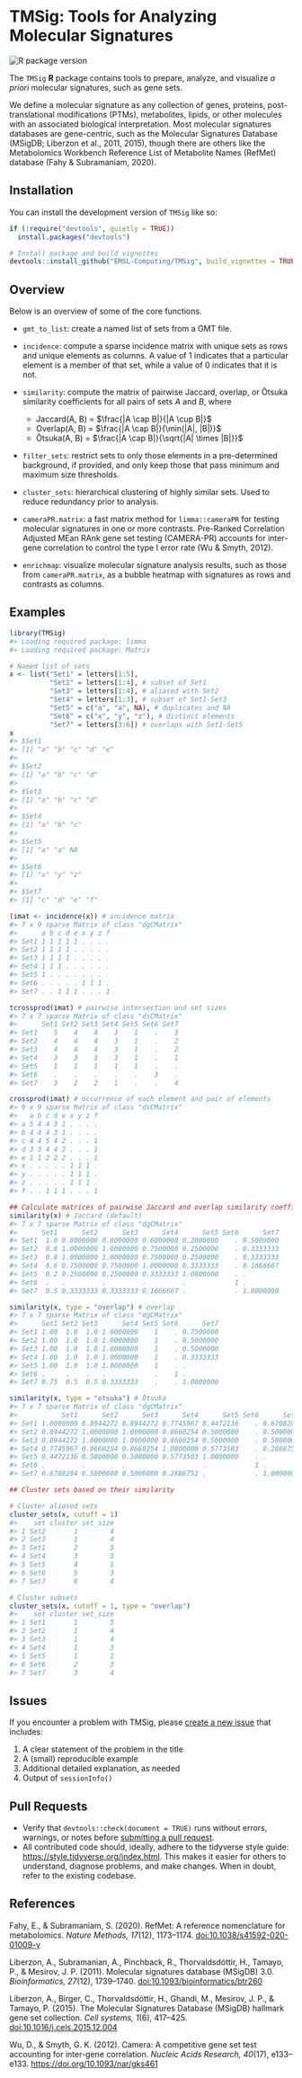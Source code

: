 
<!-- README.md is generated from README.Rmd. Please edit that file -->

# TMSig: Tools for Analyzing Molecular Signatures

<!-- badges: start -->

![R package
version](https://img.shields.io/github/r-package/v/EMSL-Computing/TMSig?label=R%20package)
<!-- badges: end -->

The `TMSig` **R** package contains tools to prepare, analyze, and
visualize *a priori* molecular signatures, such as gene sets.

We define a molecular signature as any collection of genes, proteins,
post-translational modifications (PTMs), metabolites, lipids, or other
molecules with an associated biological interpretation. Most molecular
signatures databases are gene-centric, such as the Molecular Signatures
Database (MSigDB; Liberzon et al., 2011, 2015), though there are others
like the Metabolomics Workbench Reference List of Metabolite Names
(RefMet) database (Fahy & Subramaniam, 2020).

## Installation

You can install the development version of `TMSig` like so:

``` r
if (!require("devtools", quietly = TRUE))
  install.packages("devtools")

# Install package and build vignettes
devtools::install_github("EMSL-Computing/TMSig", build_vignettes = TRUE)
```

## Overview

Below is an overview of some of the core functions.

- `gmt_to_list`: create a named list of sets from a GMT file.

- `incidence`: compute a sparse incidence matrix with unique sets as
  rows and unique elements as columns. A value of 1 indicates that a
  particular element is a member of that set, while a value of 0
  indicates that it is not.

- `similarity`: compute the matrix of pairwise Jaccard, overlap, or
  Ōtsuka similarity coefficients for all pairs of sets $A$ and $B$,
  where

  - Jaccard(A, B) = $\frac{|A \cap B|}{|A \cup B|}$
  - Overlap(A, B) = $\frac{|A \cap B|}{\min(|A|, |B|)}$
  - Ōtsuka(A, B) = $\frac{|A \cap B|}{\sqrt{|A| \times |B|}}$

- `filter_sets`: restrict sets to only those elements in a
  pre-determined background, if provided, and only keep those that pass
  minimum and maximum size thresholds.

- `cluster_sets`: hierarchical clustering of highly similar sets. Used
  to reduce redundancy prior to analysis.

- `cameraPR.matrix`: a fast matrix method for `limma::cameraPR` for
  testing molecular signatures in one or more contrasts. Pre-Ranked
  Correlation Adjusted MEan RAnk gene set testing (CAMERA-PR) accounts
  for inter-gene correlation to control the type I error rate (Wu &
  Smyth, 2012).

- `enrichmap`: visualize molecular signature analysis results, such as
  those from `cameraPR.matrix`, as a bubble heatmap with signatures as
  rows and contrasts as columns.

## Examples

``` r
library(TMSig)
#> Loading required package: limma
#> Loading required package: Matrix

# Named list of sets
x <- list("Set1" = letters[1:5],
          "Set2" = letters[1:4], # subset of Set1
          "Set3" = letters[1:4], # aliased with Set2
          "Set4" = letters[1:3], # subset of Set1-Set3
          "Set5" = c("a", "a", NA), # duplicates and NA
          "Set6" = c("x", "y", "z"), # distinct elements
          "Set7" = letters[3:6]) # overlaps with Set1-Set5
x
#> $Set1
#> [1] "a" "b" "c" "d" "e"
#> 
#> $Set2
#> [1] "a" "b" "c" "d"
#> 
#> $Set3
#> [1] "a" "b" "c" "d"
#> 
#> $Set4
#> [1] "a" "b" "c"
#> 
#> $Set5
#> [1] "a" "a" NA 
#> 
#> $Set6
#> [1] "x" "y" "z"
#> 
#> $Set7
#> [1] "c" "d" "e" "f"
```

``` r
(imat <- incidence(x)) # incidence matrix
#> 7 x 9 sparse Matrix of class "dgCMatrix"
#>      a b c d e x y z f
#> Set1 1 1 1 1 1 . . . .
#> Set2 1 1 1 1 . . . . .
#> Set3 1 1 1 1 . . . . .
#> Set4 1 1 1 . . . . . .
#> Set5 1 . . . . . . . .
#> Set6 . . . . . 1 1 1 .
#> Set7 . . 1 1 1 . . . 1

tcrossprod(imat) # pairwise intersection and set sizes
#> 7 x 7 sparse Matrix of class "dsCMatrix"
#>      Set1 Set2 Set3 Set4 Set5 Set6 Set7
#> Set1    5    4    4    3    1    .    3
#> Set2    4    4    4    3    1    .    2
#> Set3    4    4    4    3    1    .    2
#> Set4    3    3    3    3    1    .    1
#> Set5    1    1    1    1    1    .    .
#> Set6    .    .    .    .    .    3    .
#> Set7    3    2    2    1    .    .    4

crossprod(imat) # occurrence of each element and pair of elements
#> 9 x 9 sparse Matrix of class "dsCMatrix"
#>   a b c d e x y z f
#> a 5 4 4 3 1 . . . .
#> b 4 4 4 3 1 . . . .
#> c 4 4 5 4 2 . . . 1
#> d 3 3 4 4 2 . . . 1
#> e 1 1 2 2 2 . . . 1
#> x . . . . . 1 1 1 .
#> y . . . . . 1 1 1 .
#> z . . . . . 1 1 1 .
#> f . . 1 1 1 . . . 1
```

``` r
## Calculate matrices of pairwise Jaccard and overlap similarity coefficients
similarity(x) # Jaccard (default)
#> 7 x 7 sparse Matrix of class "dgCMatrix"
#>      Set1      Set2      Set3      Set4      Set5 Set6      Set7
#> Set1  1.0 0.8000000 0.8000000 0.6000000 0.2000000    . 0.5000000
#> Set2  0.8 1.0000000 1.0000000 0.7500000 0.2500000    . 0.3333333
#> Set3  0.8 1.0000000 1.0000000 0.7500000 0.2500000    . 0.3333333
#> Set4  0.6 0.7500000 0.7500000 1.0000000 0.3333333    . 0.1666667
#> Set5  0.2 0.2500000 0.2500000 0.3333333 1.0000000    . .        
#> Set6  .   .         .         .         .            1 .        
#> Set7  0.5 0.3333333 0.3333333 0.1666667 .            . 1.0000000

similarity(x, type = "overlap") # overlap
#> 7 x 7 sparse Matrix of class "dgCMatrix"
#>      Set1 Set2 Set3      Set4 Set5 Set6      Set7
#> Set1 1.00  1.0  1.0 1.0000000    1    . 0.7500000
#> Set2 1.00  1.0  1.0 1.0000000    1    . 0.5000000
#> Set3 1.00  1.0  1.0 1.0000000    1    . 0.5000000
#> Set4 1.00  1.0  1.0 1.0000000    1    . 0.3333333
#> Set5 1.00  1.0  1.0 1.0000000    1    . .        
#> Set6 .     .    .   .            .    1 .        
#> Set7 0.75  0.5  0.5 0.3333333    .    . 1.0000000

similarity(x, type = "otsuka") # Ōtsuka
#> 7 x 7 sparse Matrix of class "dgCMatrix"
#>           Set1      Set2      Set3      Set4      Set5 Set6      Set7
#> Set1 1.0000000 0.8944272 0.8944272 0.7745967 0.4472136    . 0.6708204
#> Set2 0.8944272 1.0000000 1.0000000 0.8660254 0.5000000    . 0.5000000
#> Set3 0.8944272 1.0000000 1.0000000 0.8660254 0.5000000    . 0.5000000
#> Set4 0.7745967 0.8660254 0.8660254 1.0000000 0.5773503    . 0.2886751
#> Set5 0.4472136 0.5000000 0.5000000 0.5773503 1.0000000    . .        
#> Set6 .         .         .         .         .            1 .        
#> Set7 0.6708204 0.5000000 0.5000000 0.2886751 .            . 1.0000000
```

``` r
## Cluster sets based on their similarity

# Cluster aliased sets
cluster_sets(x, cutoff = 1)
#>    set cluster set_size
#> 1 Set2       1        4
#> 2 Set3       1        4
#> 3 Set1       2        5
#> 4 Set4       3        3
#> 5 Set5       4        1
#> 6 Set6       5        3
#> 7 Set7       6        4

# Cluster subsets
cluster_sets(x, cutoff = 1, type = "overlap")
#>    set cluster set_size
#> 1 Set1       1        5
#> 2 Set2       1        4
#> 3 Set3       1        4
#> 4 Set4       1        3
#> 5 Set5       1        1
#> 6 Set6       2        3
#> 7 Set7       3        4
```

## Issues

If you encounter a problem with TMSig, please [create a new
issue](https://github.com/EMSL-Computing/TMSig/issues) that includes:

1.  A clear statement of the problem in the title
2.  A (small) reproducible example
3.  Additional detailed explanation, as needed
4.  Output of `sessionInfo()`

## Pull Requests

- Verify that `devtools::check(document = TRUE)` runs without errors,
  warnings, or notes before [submitting a pull
  request](https://github.com/EMSL-Computing/TMSig/pulls).
- All contributed code should, ideally, adhere to the tidyverse style
  guide: <https://style.tidyverse.org/index.html>. This makes it easier
  for others to understand, diagnose problems, and make changes. When in
  doubt, refer to the existing codebase.

## References

Fahy, E., & Subramaniam, S. (2020). RefMet: A reference nomenclature for
metabolomics. *Nature Methods, 17*(12), 1173–1174.
[doi:10.1038/s41592-020-01009-y](https://doi.org/10.1038/s41592-020-01009-y)

Liberzon, A., Subramanian, A., Pinchback, R., Thorvaldsdóttir, H.,
Tamayo, P., & Mesirov, J. P. (2011). Molecular signatures database
(MSigDB) 3.0. *Bioinformatics, 27*(12), 1739–1740.
[doi:10.1093/bioinformatics/btr260](https://doi.org/10.1093/bioinformatics/btr260)

Liberzon, A., Birger, C., Thorvaldsdóttir, H., Ghandi, M., Mesirov, J.
P., & Tamayo, P. (2015). The Molecular Signatures Database (MSigDB)
hallmark gene set collection. *Cell systems, 1*(6), 417–425.
[doi:10.1016/j.cels.2015.12.004](https://doi.org/10.1016/j.cels.2015.12.004)

Wu, D., & Smyth, G. K. (2012). Camera: A competitive gene set test
accounting for inter-gene correlation. *Nucleic Acids Research, 40*(17),
e133–e133. <https://doi.org/10.1093/nar/gks461>
